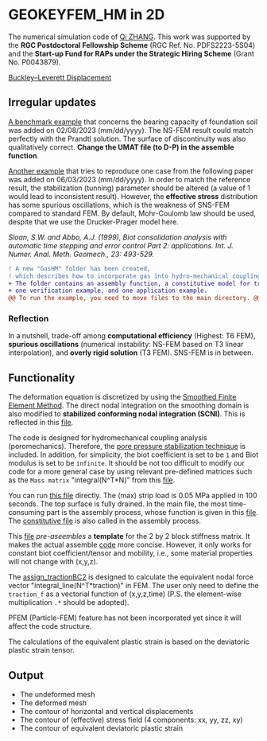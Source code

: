 # GEOKEYFEM_HM in 2D
The numerical simulation code of [Qi ZHANG](https://qizhang94.github.io/). This work was supported by the **RGC Postdoctoral Fellowship Scheme** (RGC Ref. No. PDFS2223-5S04) and the **Start-up Fund for RAPs under the Strategic Hiring Scheme** (Grant No. P0043879).

[Buckley–Leverett Displacement](https://gitee.com/qzhang94/fem-for-buckley-leverett-displacement.git)

## Irregular updates
[A benchmark example](https://github.com/qizhang94/GEOKEYFEM_HM/blob/main/MAIN_Examples/main_2d_prandtl.m) that concerns the bearing capacity of foundation soil was added on 02/08/2023 (mm/dd/yyyy). The NS-FEM result could match perfectly with the Prandtl solution. The surface of discontinuity was also qualitatively correct. **Change the UMAT file (to D-P) in the assemble function**.

[Another example](https://github.com/qizhang94/GEOKEYFEM_HM/blob/main/MAIN_Examples/main_2d_Sloan_case.m) that tries to reproduce one case from the following paper was added on 06/03/2023 (mm/dd/yyyy). In order to match the reference result, the stabilization (tunning) parameter should be altered (a value of 1 would lead to inconsistent result). However, the **effective stress** distribution has some spurious oscillations, which is the weakness of SNS-FEM compared to standard FEM. By default, Mohr-Coulomb law should be used, despite that we use the Drucker-Prager model here.

*Sloan, S.W. and Abbo, A.J. (1999), Biot consolidation analysis with automatic time stepping and error control Part 2: applications. Int. J. Numer. Anal. Meth. Geomech., 23: 493-529.*

```diff
! A new "GasHM" folder has been created,
! which describes how to incorporate gas into hydro-mechanical coupling FEM.
+ The folder contains an assembly function, a constitutive model for transversely isotropic geomaterial,
+ one verification example, and one application example.
@@ To run the example, you need to move files to the main directory. @@
```

### Reflection
In a nutshell, trade-off among **computational efficiency** (Highest: T6 FEM), **spurious oscillations** (numerical instability: NS-FEM based on T3 linear interpolation), and **overly rigid solution** (T3 FEM). SNS-FEM is in between.

## Functionality
The deformation equation is discretized by using the [Smoothed Finite Element Method](https://www.taylorfrancis.com/books/mono/10.1201/EBK1439820278/smoothed-finite-element-methods-liu-nguyen-trung). The direct nodal integration on the smoothing domain is also modified to **stabilized conforming nodal integration (SCNI)**. This is reflected in this [file](https://github.com/qizhang94/GEOKEYFEM_HM/blob/main/assemble_stab.m).

The code is designed for hydromechanical coupling analysis (poromechanics). Therefore, the [pore pressure stabilization technique](https://doi.org/10.1016/j.cma.2008.05.015) is included. In addition, for simplicity, the biot coefficient is set to be `1` and Biot modulus is set to be `infinite`. It should be not too difficult to modify our code for a more general case by using relevant pre-defined matrices such as the `Mass matrix` "integral(N^T\*N)" from this [file](https://github.com/qizhang94/GEOKEYFEM_HM/blob/main/pre_assemble_MassN.m).

You can run [this file](https://github.com/qizhang94/GEOKEYFEM_HM/blob/main/main_2d_gujie.m) directly. The (max) strip load is 0.05 MPa applied in 100 seconds. The top surface is fully drained. In the main file, the most time-consuming part is the assembly process, whose function is given in this [file](https://github.com/qizhang94/GEOKEYFEM_HM/blob/main/assemble_system.m). The [constitutive file](https://github.com/qizhang94/GEOKEYFEM_HM/blob/main/DP_UMAT.m) is also called in the assembly process.

This [file](https://github.com/qizhang94/GEOKEYFEM_HM/blob/main/pre_assemble_BigK.m) *pre-aseembles* a **template** for the 2 by 2 block stiffness matrix. It makes the actual assemble [code](https://github.com/qizhang94/GEOKEYFEM_HM/blob/main/assemble_system.m) more concise. However, it only works for constant biot coefficient/tensor and mobility, i.e., some material properties will not change with (x,y,z).

The [assign_tractionBC2](https://github.com/qizhang94/GEOKEYFEM_HM/blob/main/assign_tractionBC2.m) is designed to calculate the equivalent nodal force vector "integral_line(N^T\*traction)" in FEM. The user only need to define the `traction_f` as a vectorial function of (x,y,z,time) (P.S. the element-wise multiplication `.*` should be adopted).

PFEM (Particle-FEM) feature has not been incorporated yet since it will affect the code structure.

The calculations of the equivalent plastic strain is based on the deviatoric plastic strain tensor.

## Output

- The undeformed mesh
- The deformed mesh
- The contour of horizontal and vertical displacements
- The contour of (effective) stress field (4 components: xx, yy, zz, xy)
- The contour of equivalent deviatoric plastic strain

